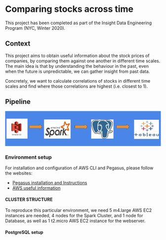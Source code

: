 # Comparing stocks across time 

This project has been completed as part of the Insight Data Engineering Program (NYC, Winter 2020). 

## Context

This project aims to obtain useful information about the stock prices of companies, by comparing them against one another in different time scales. The main idea is that by understanding the behaviour in the past, even when the future is unpredictable, we can gather insight from past data.

Concretely, we want to calculate correlations of stocks in different time scales and find where those correlations are highest (i.e. closest to 1). 

## Pipeline 

![Pipeline](https://github.com/ffrancoj/time-series-stock-comparison/blob/develop/docs/pipeline.png)

### Environment setup

For installation and configuration of AWS CLI and Pegasus, please follow the websites:

* [Pegasus installation and Instructions](https://github.com/InsightDataScience/pegasus)
* [AWS useful information](https://github.com/InsightDataScience/data-engineering-ecosystem/wiki/aws)

#### CLUSTER STRUCTURE

To reproduce this particular environment, we need 5 m4.large AWS EC2 instances are needed, 4 nodes for the Spark Cluster, and 1 node for Database, as well as 1 t2.micro AWS EC2 instance for the webserver. 

#### PostgreSQL setup







